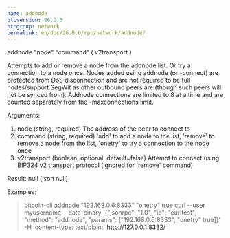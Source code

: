 ```yaml
---
name: addnode
btcversion: 26.0.0
btcgroup: network
permalink: en/doc/26.0.0/rpc/network/addnode/
---
```


addnode "node" "command" ( v2transport )

Attempts to add or remove a node from the addnode list.
Or try a connection to a node once.
Nodes added using addnode (or -connect) are protected from DoS disconnection and are not required to be
full nodes/support SegWit as other outbound peers are (though such peers will not be synced from).
Addnode connections are limited to 8 at a time and are counted separately from the -maxconnections limit.

Arguments:
1. node           (string, required) The address of the peer to connect to
2. command        (string, required) 'add' to add a node to the list, 'remove' to remove a node from the list, 'onetry' to try a connection to the node once
3. v2transport    (boolean, optional, default=false) Attempt to connect using BIP324 v2 transport protocol (ignored for 'remove' command)

Result:
null    (json null)

Examples:
> bitcoin-cli addnode "192.168.0.6:8333" "onetry" true
> curl --user myusername --data-binary '{"jsonrpc": "1.0", "id": "curltest", "method": "addnode", "params": ["192.168.0.6:8333", "onetry" true]}' -H 'content-type: text/plain;' http://127.0.0.1:8332/


